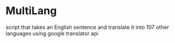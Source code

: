 # MultiLang
script that takes an English  sentence and translate it into 107 other languages using google translator  api  
